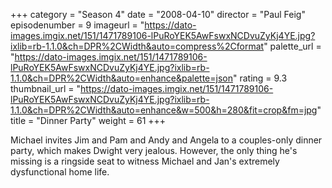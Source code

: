 +++
category = "Season 4"
date = "2008-04-10"
director = "Paul Feig"
episodenumber = 9
imageurl = "https://dato-images.imgix.net/151/1471789106-lPuRoYEK5AwFswxNCDvuZyKj4YE.jpg?ixlib=rb-1.1.0&ch=DPR%2CWidth&auto=compress%2Cformat"
palette_url = "https://dato-images.imgix.net/151/1471789106-lPuRoYEK5AwFswxNCDvuZyKj4YE.jpg?ixlib=rb-1.1.0&ch=DPR%2CWidth&auto=enhance&palette=json"
rating = 9.3
thumbnail_url = "https://dato-images.imgix.net/151/1471789106-lPuRoYEK5AwFswxNCDvuZyKj4YE.jpg?ixlib=rb-1.1.0&ch=DPR%2CWidth&auto=enhance&w=500&h=280&fit=crop&fm=jpg"
title = "Dinner Party"
weight = 61
+++

Michael invites Jim and Pam and Andy and Angela to a couples-only dinner party, which makes Dwight very jealous. However, the only thing he's missing is a ringside seat to witness Michael and Jan's extremely dysfunctional home life.